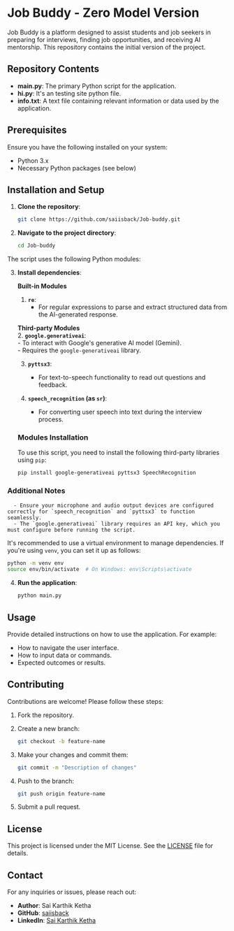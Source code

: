 # Job Buddy - Zero Model Version

Job Buddy is a platform designed to assist students and job seekers in preparing for interviews, finding job opportunities, and receiving AI mentorship. This repository contains the initial version of the project.

## Repository Contents

- **main.py**: The primary Python script for the application.
- **hi.py**: It's an testing site python file.
- **info.txt**: A text file containing relevant information or data used by the application.

## Prerequisites

Ensure you have the following installed on your system:

- Python 3.x
- Necessary Python packages (see below)

## Installation and Setup

1. **Clone the repository**:

   ```bash
   git clone https://github.com/saiisback/Job-buddy.git
   ```

2. **Navigate to the project directory**:

   ```bash
   cd Job-buddy
   ```
The script uses the following Python modules:  


3. **Install dependencies**:

   **Built-in Modules**  
      1. **`re`**:  
         - For regular expressions to parse and extract structured data from the AI-generated response.  

   **Third-party Modules**  
      2. **`google.generativeai`**:  
         - To interact with Google's generative AI model (Gemini).  
         - Requires the `google-generativeai` library.  

      3. **`pyttsx3`**:  
         - For text-to-speech functionality to read out questions and feedback.  

      4. **`speech_recognition` (as `sr`)**:  
         - For converting user speech into text during the interview process.  

      ### Modules Installation  
      To use this script, you need to install the following third-party libraries using `pip`:  

      ```bash
      pip install google-generativeai pyttsx3 SpeechRecognition
      ```  

### Additional Notes  
      - Ensure your microphone and audio output devices are configured correctly for `speech_recognition` and `pyttsx3` to function seamlessly.  
      - The `google.generativeai` library requires an API key, which you must configure before running the script.  


   It's recommended to use a virtual environment to manage dependencies. If you're using `venv`, you can set it up as follows:

   ```bash
   python -m venv env
   source env/bin/activate  # On Windows: env\Scripts\activate
   ```

4. **Run the application**:

   ```bash
   python main.py
   ```

## Usage

Provide detailed instructions on how to use the application. For example:

- How to navigate the user interface.
- How to input data or commands.
- Expected outcomes or results.

## Contributing

Contributions are welcome! Please follow these steps:

1. Fork the repository.
2. Create a new branch:

   ```bash
   git checkout -b feature-name
   ```

3. Make your changes and commit them:

   ```bash
   git commit -m "Description of changes"
   ```

4. Push to the branch:

   ```bash
   git push origin feature-name
   ```

5. Submit a pull request.

## License

This project is licensed under the MIT License. See the [LICENSE](LICENSE) file for details.

## Contact

For any inquiries or issues, please reach out:

- **Author**: Sai Karthik Ketha
- **GitHub**: [saiisback](https://github.com/saiisback)
- **LinkedIn**: [Sai Karthik Ketha](https://www.linkedin.com/in/sai-karthik-ketha/)